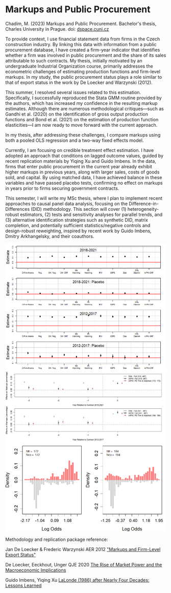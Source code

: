 # Markups and Public Procurement
Chadim, M. (2023) Markups and Public Procurement. Bachelor's thesis, Charles University in Prague. doi: [dspace.cuni.cz](https://dspace.cuni.cz/handle/20.500.11956/184831#xmluiArtifactToplinksNavigationhead_all_of_dspace_links)

To provide context, I use financial statement data from firms in the Czech construction industry. By linking this data with information from a public procurement database, I have created a firm-year indicator that identifies whether a firm was involved in public procurement and the share of its sales attributable to such contracts. My thesis, initially motivated by an undergraduate Industrial Organization course, primarily addresses the econometric challenges of estimating production functions and firm-level markups. In my study, the public procurement status plays a role similar to that of export status in the work by De Loecker and Warzynski (2012).

This summer, I resolved several issues related to this estimation. Specifically, I successfully reproduced the Stata GMM routine provided by the authors, which has increased my confidence in the resulting markup estimates. Although there are numerous methodological critiques—such as Gandhi et al. (2020) on the identification of gross output production functions and Bond et al. (2021) on the estimation of production function elasticities—I am now ready to move forward with the current approach.

In my thesis, after addressing these challenges, I compare markups using both a pooled OLS regression and a two-way fixed effects model.

Currently, I am focusing on credible treatment effect estimation. I have adopted an approach that conditions on lagged outcome values, guided by recent replication materials by Yiqing Xu and Guido Imbens. In the data, firms that enter public procurement in the current year already exhibit higher markups in previous years, along with larger sales, costs of goods sold, and capital. By using matched data, I have achieved balance in these variables and have passed placebo tests, confirming no effect on markups in years prior to firms securing government contracts.

This semester, I will write my MSc thesis, where I plan to implement recent approaches to causal panel data analysis, focusing on the Difference-in-Differences (DID) methodology. This section will cover (1) heterogeneity-robust estimators, (2) tests and sensitivity analyses for parallel trends, and (3) alternative identification strategies such as synthetic DID, matrix completion, and potentially sufficient statistics/negative controls and design-robust reweighting, inspired by recent work by Guido Imbens, Dmitry Arkhangelsky, and their coauthors.


<p float="left">
  <img src="/average.png"/> 
    <img src="/att.png"/>
  <img src="/odds.png"/>
</p>



Methodology and replication package reference: 

Jan De Loecker & Frederic Warzynski AER 2012 ["Markups and Firm-Level Export Status"](https://www.aeaweb.org/articles?id=10.1257/aer.102.6.2437)

De Loecker, Eeckhout, Unger QJE 2020 [The Rise of Market Power and the Macroeconomic Implications](https://academic.oup.com/qje/article/135/2/561/5714769?login=true)
    
Guido Imbens, Yiqing Xu [LaLonde (1986) after Nearly Four Decades: Lessons Learned](https://arxiv.org/abs/2406.00827)



